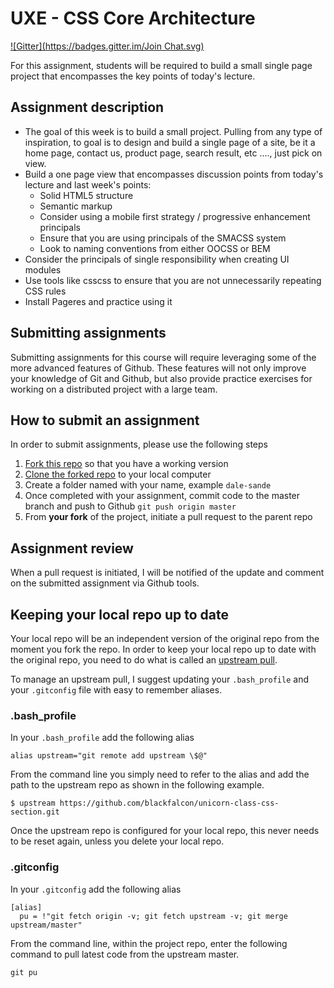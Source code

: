 # UXE - CSS Core Architecture
[![Gitter](https://badges.gitter.im/Join Chat.svg)](https://gitter.im/AngelaDiaFazio/css-core-architecture?utm_source=badge&utm_medium=badge&utm_campaign=pr-badge&utm_content=badge)

For this assignment, students will be required to build a small single page project that encompasses the key points of today's lecture.



## Assignment description

- The goal of this week is to build a small project. Pulling from any type of inspiration, to goal is to design and build a single page of a site, be it a home page, contact us, product page, search result, etc ...., just pick on view.
- Build a one page view that encompasses discussion points from today's lecture and last week's points:
  - Solid HTML5 structure
  - Semantic markup
  - Consider using a mobile first strategy / progressive enhancement principals
  - Ensure that you are using principals of the SMACSS system
  - Look to naming conventions from either OOCSS or BEM
- Consider the principals of single responsibility when creating UI modules
- Use tools like csscss to ensure that you are not unnecessarily repeating CSS rules
- Install Pageres and practice using it



## Submitting assignments

Submitting assignments for this course will require leveraging some of the more advanced features of Github. These features will not only improve your knowledge of Git and Github, but also provide practice exercises for working on a distributed project with a large team.

## How to submit an assignment

In order to submit assignments, please use the following steps

1. [Fork this repo][1] so that you have a working version
1. [Clone the forked repo][2] to your local computer
1. Create a folder named with your name, example `dale-sande`
1. Once completed with your assignment, commit code to the master branch and push to Github `git push origin master`
1. From __your fork__ of the project, initiate a pull request to the parent repo

## Assignment review

When a pull request is initiated, I will be notified of the update and comment on the submitted assignment via Github tools.

## Keeping your local repo up to date
Your local repo will be an independent version of the original repo from the moment you fork the repo. In order to keep your local repo up to date with the original repo, you need to do what is called an [upstream pull][3].

To manage an upstream pull, I suggest updating your `.bash_profile` and your `.gitconfig` file with easy to remember aliases.

### .bash_profile

In your `.bash_profile` add the following alias

```
alias upstream="git remote add upstream \$@"
```

From the command line you simply need to refer to the alias and add the path to the upstream repo as shown in the following example.

```
$ upstream https://github.com/blackfalcon/unicorn-class-css-section.git
```

Once the upstream repo is configured for your local repo, this never needs to be reset again, unless you delete your local repo.

### .gitconfig
In your `.gitconfig` add the following alias

```
[alias]
  pu = !"git fetch origin -v; git fetch upstream -v; git merge upstream/master"
```

From the command line, within the project repo, enter the following command to pull latest code from the upstream master.

```
git pu
```




[1]:https://help.github.com/articles/fork-a-repo
[2]:https://help.github.com/articles/fork-a-repo#step-2-clone-your-fork
[3]:https://help.github.com/articles/syncing-a-fork
